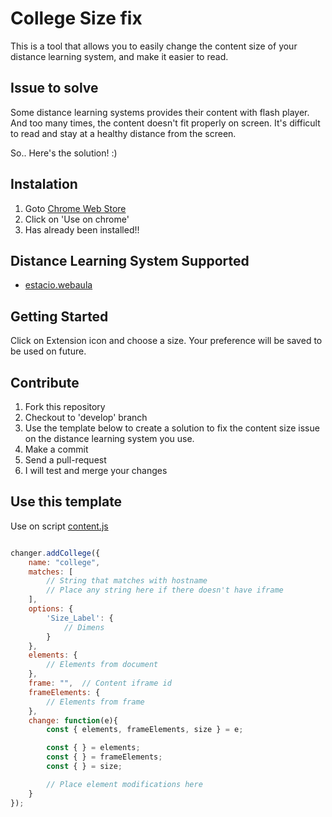 # College Size fix
This is a tool that allows you to easily change the content size of your distance learning system, and make it easier to read.

## Issue to solve
Some distance learning systems provides their content with flash player. And too many times, the content doesn't fit properly on screen.
It's difficult to read and stay at a healthy distance from the screen.

So.. Here's the solution! :)

## Instalation 
1. Goto [Chrome Web Store](https://chrome.google.com/webstore/detail/kjokipgpljcoidilmaahgdejibepoakn)
2. Click on 'Use on chrome'
3. Has already been installed!!

## Distance Learning System Supported
- [estacio.webaula](https://estacio.webaula.com.br)

## Getting Started
Click on Extension icon and choose a size.
Your preference will be saved to be used on future.

## Contribute
1. Fork this repository
2. Checkout to 'develop' branch
3. Use the template below to create a solution to fix the content size issue on the distance learning system you use.
4. Make a commit
5. Send a pull-request
6. I will test and merge your changes

## Use this template
Use on script [content.js](https://github.com/daviinacio/estacio_flash_size/blob/develop/content.js)

```javascript

changer.addCollege({
    name: "college",
    matches: [
        // String that matches with hostname
        // Place any string here if there doesn't have iframe
    ],
    options: {
        'Size_Label': {
            // Dimens
        }
    },
    elements: {
        // Elements from document
    },
    frame: "",  // Content iframe id
    frameElements: {
        // Elements from frame
    },
    change: function(e){
        const { elements, frameElements, size } = e;

        const { } = elements;
        const { } = frameElements;
        const { } = size;

        // Place element modifications here
    }
});

```
